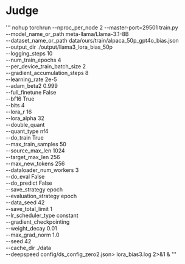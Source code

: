 # Judge
'''
nohup torchrun --nproc_per_node 2 --master-port=29501 train.py \
  --model_name_or_path meta-llama/Llama-3.1-8B \
  --dataset_name_or_path data/ours/train/alpaca_50p_gpt4o_bias.json \
  --output_dir ./output/llama3_lora_bias_50p \
  --logging_steps 10 \
  --num_train_epochs 4 \
  --per_device_train_batch_size 2 \
  --gradient_accumulation_steps 8 \
  --learning_rate 2e-5 \
  --adam_beta2 0.999 \
  --full_finetune False \
  --bf16 True \
  --bits 4 \
  --lora_r 16 \
  --lora_alpha 32 \
  --double_quant \
  --quant_type nf4 \
  --do_train True \
  --max_train_samples 50 \
  --source_max_len 1024 \
  --target_max_len 256 \
  --max_new_tokens 256 \
  --dataloader_num_workers 3 \
  --do_eval False \
  --do_predict False \
  --save_strategy epoch \
  --evaluation_strategy epoch \
  --data_seed 42 \
  --save_total_limit 1 \
  --lr_scheduler_type constant \
  --gradient_checkpointing \
  --weight_decay 0.01 \
  --max_grad_norm 1.0 \
  --seed 42 \
  --cache_dir ./data  \
  --deepspeed config/ds_config_zero2.json> lora_bias3.log 2>&1 &
'''